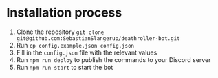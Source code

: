 # Installation process

1) Clone the repository `git clone git@github.com:SebastianSlangerup/deathroller-bot.git`
2) Run `cp config.example.json config.json`
3) Fill in the `config.json` file with the relevant values
4) Run `npm run deploy` to publish the commands to your Discord server
5) Run `npm run start` to start the bot